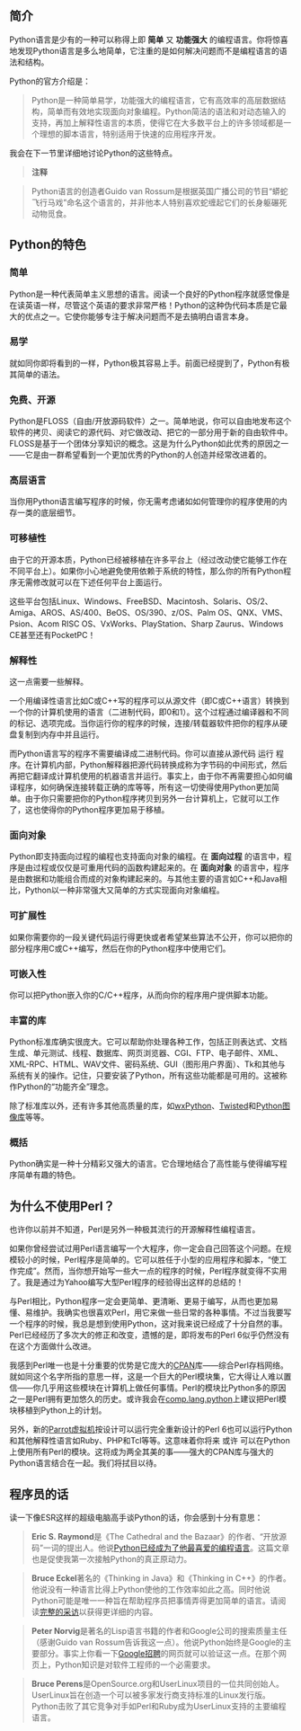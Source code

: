 ## 简介
Python语言是少有的一种可以称得上即 **简单** 又 **功能强大** 的编程语言。你将惊喜地发现Python语言是多么地简单，它注重的是如何解决问题而不是编程语言的语法和结构。

Python的官方介绍是：
> Python是一种简单易学，功能强大的编程语言，它有高效率的高层数据结构，简单而有效地实现面向对象编程。Python简洁的语法和对动态输入的支持，再加上解释性语言的本质，使得它在大多数平台上的许多领域都是一个理想的脚本语言，特别适用于快速的应用程序开发。

我会在下一节里详细地讨论Python的这些特点。


> **注释**

> Python语言的创造者Guido van Rossum是根据英国广播公司的节目“蟒蛇飞行马戏”命名这个语言的，并非他本人特别喜欢蛇缠起它们的长身躯碾死动物觅食。


## Python的特色

### 简单
Python是一种代表简单主义思想的语言。阅读一个良好的Python程序就感觉像是在读英语一样，尽管这个英语的要求非常严格！Python的这种伪代码本质是它最大的优点之一。它使你能够专注于解决问题而不是去搞明白语言本身。

### 易学
就如同你即将看到的一样，Python极其容易上手。前面已经提到了，Python有极其简单的语法。

### 免费、开源
Python是FLOSS（自由/开放源码软件）之一。简单地说，你可以自由地发布这个软件的拷贝、阅读它的源代码、对它做改动、把它的一部分用于新的自由软件中。FLOSS是基于一个团体分享知识的概念。这是为什么Python如此优秀的原因之一——它是由一群希望看到一个更加优秀的Python的人创造并经常改进着的。

### 高层语言
当你用Python语言编写程序的时候，你无需考虑诸如如何管理你的程序使用的内存一类的底层细节。

### 可移植性
由于它的开源本质，Python已经被移植在许多平台上（经过改动使它能够工作在不同平台上）。如果你小心地避免使用依赖于系统的特性，那么你的所有Python程序无需修改就可以在下述任何平台上面运行。

这些平台包括Linux、Windows、FreeBSD、Macintosh、Solaris、OS/2、Amiga、AROS、AS/400、BeOS、OS/390、z/OS、Palm OS、QNX、VMS、Psion、Acom RISC OS、VxWorks、PlayStation、Sharp Zaurus、Windows CE甚至还有PocketPC！

### 解释性
这一点需要一些解释。

一个用编译性语言比如C或C++写的程序可以从源文件（即C或C++语言）转换到一个你的计算机使用的语言（二进制代码，即0和1）。这个过程通过编译器和不同的标记、选项完成。当你运行你的程序的时候，连接/转载器软件把你的程序从硬盘复制到内存中并且运行。

而Python语言写的程序不需要编译成二进制代码。你可以直接从源代码 运行 程序。在计算机内部，Python解释器把源代码转换成称为字节码的中间形式，然后再把它翻译成计算机使用的机器语言并运行。事实上，由于你不再需要担心如何编译程序，如何确保连接转载正确的库等等，所有这一切使得使用Python更加简单。由于你只需要把你的Python程序拷贝到另外一台计算机上，它就可以工作了，这也使得你的Python程序更加易于移植。

### 面向对象
Python即支持面向过程的编程也支持面向对象的编程。在 **面向过程** 的语言中，程序是由过程或仅仅是可重用代码的函数构建起来的。在 **面向对象** 的语言中，程序是由数据和功能组合而成的对象构建起来的。与其他主要的语言如C++和Java相比，Python以一种非常强大又简单的方式实现面向对象编程。

### 可扩展性
如果你需要你的一段关键代码运行得更快或者希望某些算法不公开，你可以把你的部分程序用C或C++编写，然后在你的Python程序中使用它们。

### 可嵌入性
你可以把Python嵌入你的C/C++程序，从而向你的程序用户提供脚本功能。

### 丰富的库
Python标准库确实很庞大。它可以帮助你处理各种工作，包括正则表达式、文档生成、单元测试、线程、数据库、网页浏览器、CGI、FTP、电子邮件、XML、XML-RPC、HTML、WAV文件、密码系统、GUI（图形用户界面）、Tk和其他与系统有关的操作。记住，只要安装了Python，所有这些功能都是可用的。这被称作Python的“功能齐全”理念。

除了标准库以外，还有许多其他高质量的库，如[wxPython][ref_wxPython]、[Twisted][ref_Twisted]和[Python图像库][ref_Python图像库]等等。

### 概括
Python确实是一种十分精彩又强大的语言。它合理地结合了高性能与使得编写程序简单有趣的特色。

## 为什么不使用Perl？
也许你以前并不知道，Perl是另外一种极其流行的开源解释性编程语言。

如果你曾经尝试过用Perl语言编写一个大程序，你一定会自己回答这个问题。在规模较小的时候，Perl程序是简单的。它可以胜任于小型的应用程序和脚本，“使工作完成”。然而，当你想开始写一些大一点的程序的时候，Perl程序就变得不实用了。我是通过为Yahoo编写大型Perl程序的经验得出这样的总结的！

与Perl相比，Python程序一定会更简单、更清晰、更易于编写，从而也更加易懂、易维护。我确实也很喜欢Perl，用它来做一些日常的各种事情。不过当我要写一个程序的时候，我总是想到使用Python，这对我来说已经成了十分自然的事。Perl已经经历了多次大的修正和改变，遗憾的是，即将发布的Perl 6似乎仍然没有在这个方面做什么改进。

我感到Perl唯一也是十分重要的优势是它庞大的[CPAN][ref_CPAN]库——综合Perl存档网络。就如同这个名字所指的意思一样，这是一个巨大的Perl模块集，它大得让人难以置信——你几乎用这些模块在计算机上做任何事情。Perl的模块比Python多的原因之一是Perl拥有更加悠久的历史。或许我会在[comp.lang.python][ref_CLP]上建议把Perl模块移植到Python上的计划。

另外，新的[Parrot虚拟机][ref_Parrot]按设计可以运行完全重新设计的Perl 6也可以运行Python和其他解释性语言如Ruby、PHP和Tcl等等。这意味着你将来 或许 可以在Python上使用所有Perl的模块。这将成为两全其美的事——强大的CPAN库与强大的Python语言结合在一起。我们将拭目以待。

## 程序员的话
读一下像ESR这样的超级电脑高手谈Python的话，你会感到十分有意思：
> **Eric S. Raymond**是《The Cathedral and the Bazaar》的作者、“开放源码”一词的提出人。他说[Python已经成为了他最喜爱的编程语言][ref_favorite]。这篇文章也是促使我第一次接触Python的真正原动力。

<!-- -->
> **Bruce Eckel**著名的《Thinking in Java》和《Thinking in C++》的作者。他说没有一种语言比得上Python使他的工作效率如此之高。同时他说Python可能是唯一一种旨在帮助程序员把事情弄得更加简单的语言。请阅读[完整的采访][ref_views]以获得更详细的内容。

<!-- -->
> **Peter Norvig**是著名的Lisp语言书籍的作者和Google公司的搜索质量主任（感谢Guido van Rossum告诉我这一点）。他说Python始终是Google的主要部分。事实上你看一下[Google招聘][ref_GoogleJob]的网页就可以验证这一点。在那个网页上，Python知识是对软件工程师的一个必需要求。

<!-- -->
> **Bruce Perens**是OpenSource.org和UserLinux项目的一位共同创始人。UserLinux旨在创造一个可以被多家发行商支持标准的Linux发行版。Python击败了其它竞争对手如Perl和Ruby成为UserLinux支持的主要编程语言。

[ref_wxPython]: http://www.wxpython.org/
[ref_Twisted]: http://www.twistedmatrix.com/products/twisted
[ref_Python图像库]: http://www.pythonware.com/products/pil/index.htm
[ref_CPAN]: http://cpan.perl.org/
[ref_CLP]: https://groups.google.com/groups?q=comp.lang.python
[ref_Parrot]: http://www.parrot.org/
[ref_favorite]: http://www.linuxjournal.com/article/3882
[ref_views]: http://www.artima.com/inv/aboutme.html
[ref_GoogleJob]: http://www.google.com/about/jobs/